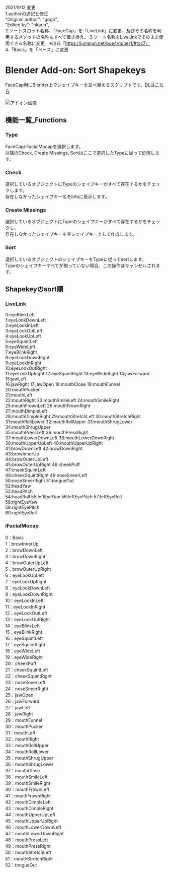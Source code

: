 2021/9/12 
変更  
1.authorの追記と修正  
"Original author": "gogo",  
"Edited by": "nkarin",    
2.ソートスロット名称、「FaceCap」を「LiveLink」に変更、及びその名称を利用するメソッドの名称もすべて置き換え。 
3.ソート名称をLiveLinkでそのまま使用できる名称に変更　※出典「https://jumpjun.net/bue4vtuber1/#toc7」  
4.「Basis」を「ベース」に変更  


# Blender Add-on: Sort Shapekeys
FaceCap用にBlender上でシェイプキーを並べ替えるスクリプトです。[DLはこちら](https://github.com/3str6/sort_shapekeys/releases/download/v1.0/sort_shapekeys.zip)    
<br>
![アドオン画像](./doc/sort_shapekeys_00.jpg)

## 機能一覧_Functions  
### Type  
FaceCap/iFacialMocapを選択します。  
以降のCheck, Create Missings, Sortはここで選択したTypeに従って処理します。  

### Check  
選択しているオブジェクトにTypeのシェイプキーがすべて存在するかをチェックします。  
存在しなかったシェイプキー名をinfoに表示します。  

### Create Missings  
選択しているオブジェクトにTypeのシェイプキーがすべて存在するかをチェックし、  
存在しなかったシェイプキーを空シェイプキーとして作成します。  

### Sort  
選択しているオブジェクトのシェイプキーをTypeに従ってsortします。  
Typeのシェイプキーすべてが揃っていない場合、この操作はキャンセルされます。  

## Shapekeyのsort順  
### LiveLink 
0:eyeBlinkLeft  
1:eyeLookDownLeft  
2:eyeLookInLeft  
3:eyeLookOutLeft  
4:eyeLookUpLeft  
5:eyeSquintLeft  
6:eyeWideLeft  
7:eyeBlinkRight  
8:eyeLookDownRight  
9:eyeLookInRight  
10:eyeLookOutRight  
11:eyeLookUpRight 
12:eyeSquintRight 
13:eyeWideRight 
14:jawForward 
15:jawLeft  
16:jawRight 
17:jawOpen
18:mouthClose 
19:mouthFunnel  
20:mouthPucker  
21:mouthLeft  
22:mouthRight 
23:mouthSmileLeft 
24:mouthSmileRight  
25:mouthFrownLeft 
26:mouthFrownRight  
27:mouthDimpleLeft  
28:mouthDimpleRight 
29:mouthStretchLeft 
30:mouthStretchRight  
31:mouthRollLower 
32:mouthRollUpper 
33:mouthShrugLower  
34:mouthShrugUpper  
35:mouthPressLeft 
36:mouthPressRight  
37:mouthLowerDownLeft 
38:mouthLowerDownRight  
39:mouthUpperUpLeft 
40:mouthUpperUpRight  
41:browDownLeft 
42:browDownRight  
43:browInnerUp  
44:browOuterUpLeft  
45:browOuterUpRight 
46:cheekPuff  
47:cheekSquintLeft  
48:cheekSquintRight 
49:noseSneerLeft  
50:noseSneerRight 
51:tongueOut  
52:headYaw  
53:headPitch  
54:headRoll 
55:leftEyeYaw 
56:leftEyePitch 
57:leftEyeRoll  
58:rightEyeYaw  
59:rightEyePitch  
60:rightEyeRoll 
### iFacialMocap  
0：Basis  
1：browInnerUp  
2：browDownLeft  
3：browDownRight  
4：browOuterUpLeft  
5：browOuterUpRight  
6：eyeLookUpLeft  
7：eyeLookUpRight  
8：eyeLookDownLeft  
9：eyeLookDownRight  
10：eyeLookInLeft  
11：eyeLookInRight  
12：eyeLookOutLeft  
13：eyeLookOutRight  
14：eyeBlinkLeft  
15：eyeBlinkRight  
16：eyeSquintLeft  
17：eyeSquintRight  
18：eyeWideLeft  
19：eyeWideRight  
20：cheekPuff  
21：cheekSquintLeft  
22：cheekSquintRight  
23：noseSneerLeft  
24：noseSneerRight  
25：jawOpen  
26：jawForward  
27：jawLeft  
28：jawRight  
29：mouthFunnel  
30：mouthPucker  
31：mouthLeft  
32：mouthRight  
33：mouthRollUpper  
34：mouthRollLower  
35：mouthShrugUpper  
36：mouthShrugLower  
37：mouthClose  
38：mouthSmileLeft  
39：mouthSmileRight  
40：mouthFrownLeft  
41：mouthFrownRight  
42：mouthDimpleLeft  
43：mouthDimpleRight  
44：mouthUpperUpLeft  
45：mouthUpperUpRight  
46：mouthLowerDownLeft  
47：mouthLowerDownRight  
48：mouthPressLeft  
49：mouthPressRight  
50：mouthStretchLeft  
51：mouthStretchRight  
52：tongueOut  
